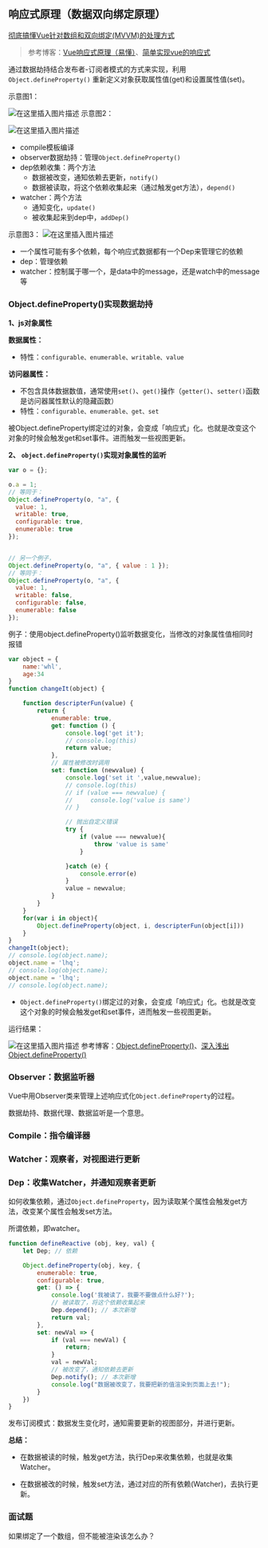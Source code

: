 ## 响应式原理（数据双向绑定原理）

[彻底搞懂Vue针对数组和双向绑定(MVVM)的处理方式](https://www.cnblogs.com/wangweianger/p/10318255.html)

> 参考博客：[Vue响应式原理（易懂）](https://juejin.cn/post/6844903858850758670#heading-1)、[简单实现vue的响应式](https://github.com/wind-jyf/MVVM)


通过数据劫持结合发布者-订阅者模式的方式来实现，利用`Object.defineProperty()` 重新定义对象获取属性值(get)和设置属性值(set)。 

示意图1：

![在这里插入图片描述](https://img-blog.csdnimg.cn/20210306165235424.png?x-oss-process=image/watermark,type_ZmFuZ3poZW5naGVpdGk,shadow_10,text_aHR0cHM6Ly9ibG9nLmNzZG4ubmV0L3dlaXhpbl80Mzk3MzQxNQ==,size_16,color_FFFFFF,t_70)
示意图2：

![在这里插入图片描述](https://img-blog.csdnimg.cn/20210306165249563.png?x-oss-process=image/watermark,type_ZmFuZ3poZW5naGVpdGk,shadow_10,text_aHR0cHM6Ly9ibG9nLmNzZG4ubmV0L3dlaXhpbl80Mzk3MzQxNQ==,size_16,color_FFFFFF,t_70)
- compile模板编译
- observer数据劫持：管理`Object.defineProperty()`
- dep依赖收集：两个方法
  - 数据被改变，通知依赖去更新，`notify()`
  - 数据被读取，将这个依赖收集起来（通过触发get方法），`depend()`
- watcher：两个方法
  - 通知变化，`update()`
  - 被收集起来到dep中，`addDep()`

示意图3：
![在这里插入图片描述](https://img-blog.csdnimg.cn/202103071250217.png?x-oss-process=image/watermark,type_ZmFuZ3poZW5naGVpdGk,shadow_10,text_aHR0cHM6Ly9ibG9nLmNzZG4ubmV0L3dlaXhpbl80Mzk3MzQxNQ==,size_16,color_FFFFFF,t_70)
- 一个属性可能有多个依赖，每个响应式数据都有一个Dep来管理它的依赖
- dep：管理依赖
- watcher：控制属于哪一个，是data中的message，还是watch中的message等

### Object.defineProperty()实现数据劫持
**1、js对象属性**

**数据属性：**
- 特性：`configurable、enumerable、writable、value`

**访问器属性：**
- 不包含具体数据数值，通常使用`set()`、`get()`操作（`getter()`、`setter()`函数是访问器属性默认的隐藏函数）
- 特性：`configurable、enumerable、get、set`


被Object.defineProperty绑定过的对象，会变成「响应式」化。也就是改变这个对象的时候会触发get和set事件。进而触发一些视图更新。

**2、 `object.defineProperty()`实现对象属性的监听**

```javascript
var o = {};

o.a = 1;
// 等同于：
Object.defineProperty(o, "a", {
  value: 1,
  writable: true,
  configurable: true,
  enumerable: true
});


// 另一个例子，
Object.defineProperty(o, "a", { value : 1 });
// 等同于：
Object.defineProperty(o, "a", {
  value: 1,
  writable: false,
  configurable: false,
  enumerable: false
});
```

例子：使用object.defineProperty()监听数据变化，当修改的对象属性值相同时报错

```javascript
var object = {
    name:'whl',
    age:34
}
function changeIt(object) {

    function descripterFun(value) {
        return {
            enumerable: true,
            get: function () {
                console.log('get it');
                // console.log(this)
                return value;
            },
            // 属性被修改时调用
            set: function (newvalue) {
                console.log('set it ',value,newvalue);
                // console.log(this)
                // if (value === newvalue) {
                //     console.log('value is same')
                // }

                // 抛出自定义错误
                try {
                    if (value === newvalue){
                        throw 'value is same'
                    }

                }catch (e) {
                    console.error(e)
                }
                value = newvalue;
            }
        }
    }
    for(var i in object){
        Object.defineProperty(object, i, descripterFun(object[i]))
    }
}
changeIt(object);
// console.log(object.name);
object.name = 'lhq';
// console.log(object.name);
object.name = 'lhq';
// console.log(object.name);
```
- `Object.defineProperty()`绑定过的对象，会变成「响应式」化。也就是改变这个对象的时候会触发get和set事件，进而触发一些视图更新。

运行结果：

![在这里插入图片描述](https://img-blog.csdnimg.cn/20201025160958101.png#pic_center)
参考博客：[Object.defineProperty()](https://developer.mozilla.org/zh-CN/docs/Web/JavaScript/Reference/Global_Objects/Object/defineProperty)、[深入浅出Object.defineProperty()](https://www.jianshu.com/p/8fe1382ba135)

### Observer：数据监听器
Vue中用Observer类来管理上述响应式化`Object.defineProperty`的过程。

数据劫持、数据代理、数据监听是一个意思。

### Compile：指令编译器

### Watcher：观察者，对视图进行更新

### Dep：收集Watcher，并通知观察者更新
如何收集依赖，通过`Object.defineProperty`，因为读取某个属性会触发get方法，改变某个属性会触发set方法。

所谓依赖，即watcher。


```javascript
function defineReactive (obj, key, val) {
    let Dep; // 依赖

    Object.defineProperty(obj, key, {
        enumerable: true,
        configurable: true,
        get: () => {
            console.log('我被读了，我要不要做点什么好?');
            // 被读取了，将这个依赖收集起来
            Dep.depend(); // 本次新增
            return val;
        },
        set: newVal => {
            if (val === newVal) {
                return;
            }
            val = newVal;
            // 被改变了，通知依赖去更新
            Dep.notify(); // 本次新增
            console.log("数据被改变了，我要把新的值渲染到页面上去!");
        }
    })
}
```

发布订阅模式：数据发生变化时，通知需要更新的视图部分，并进行更新。

**总结：**
- 在数据被读的时候，触发get方法，执行Dep来收集依赖，也就是收集Watcher。

- 在数据被改的时候，触发set方法，通过对应的所有依赖(Watcher)，去执行更新。

### 面试题

如果绑定了一个数组，但不能被渲染该怎么办？

